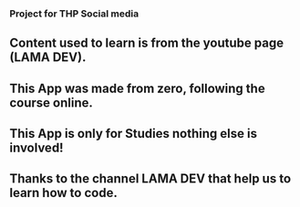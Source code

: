 ### Project for THP Social media
## Content used to learn is from the youtube page (LAMA DEV).
## This App was made from zero, following the course online.
## This App is only for Studies nothing else is involved!
## Thanks to the channel LAMA DEV that help us to learn how to code.
